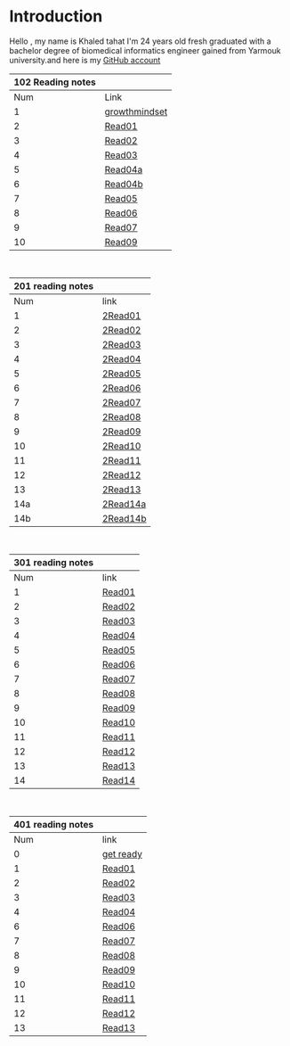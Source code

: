 # Introduction

Hello , my name is Khaled tahat I'm 24 years old fresh graduated with a bachelor degree of biomedical informatics engineer gained from Yarmouk university.and here is my [GitHub account](KZTahat "github.com")

| 102 Reading notes |                                                                                         |
| ----------------- | --------------------------------------------------------------------------------------- |
| Num               | Link                                                                                    |
| 1                 | [growthmindset](https://kztahat.github.io/reading-notes/growthmindset "Growth Mindset") |
| 2                 | [Read01](https://kztahat.github.io/reading-notes/Reads/Read01 "Read01")                 |
| 3                 | [Read02](https://kztahat.github.io/reading-notes/Reads/Read02 "Read02")                 |
| 4                 | [Read03](https://kztahat.github.io/reading-notes/Reads/Read03"Read03")                  |
| 5                 | [Read04a](https://kztahat.github.io/reading-notes/Reads/Read04a "Read04a")              |
| 6                 | [Read04b](https://kztahat.github.io/reading-notes/Reads/Read04b "Read04b")              |
| 7                 | [Read05](https://kztahat.github.io/reading-notes/Reads/Raed05 "Read05")                 |
| 8                 | [Read06](https://kztahat.github.io/reading-notes/Reads/Read06 "Read06")                 |
| 9                 | [Read07](https://kztahat.github.io/reading-notes/Reads/Read07 "Read07")                 |
| 10                | [Read09](https://kztahat.github.io/reading-notes/Reads/Read09 "Read09")                 |

&nbsp;

| 201 reading notes |                                                                               |
| ----------------- | ----------------------------------------------------------------------------- |
| Num               | link                                                                          |
| 1                 | [2Read01](https://kztahat.github.io/reading-notes/Reads/2Read01 "2Read01")    |
| 2                 | [2Read02](https://kztahat.github.io/reading-notes/Reads/2Read02 "2Read02")    |
| 3                 | [2Read03](https://kztahat.github.io/reading-notes/Reads/2Read03 "2Read03")    |
| 4                 | [2Read04](https://kztahat.github.io/reading-notes/Reads/2Read04 "2Read04")    |
| 5                 | [2Read05](https://kztahat.github.io/reading-notes/Reads/2Read05 "2Read05")    |
| 6                 | [2Read06](https://kztahat.github.io/reading-notes/Reads/2Read06 "2Read06")    |
| 7                 | [2Read07](https://kztahat.github.io/reading-notes/Reads/2Read07 "2Read07")    |
| 8                 | [2Read08](https://kztahat.github.io/reading-notes/Reads/2Read08 "2Read08")    |
| 9                 | [2Read09](https://kztahat.github.io/reading-notes/Reads/2Read09 "2Read09")    |
| 10                | [2Read10](https://kztahat.github.io/reading-notes/Reads/2Read10 "2Read10")    |
| 11                | [2Read11](https://kztahat.github.io/reading-notes/Reads/2Read11 "2Read11")    |
| 12                | [2Read12](https://kztahat.github.io/reading-notes/Reads/2Read12 "2Read12")    |
| 13                | [2Read13](https://kztahat.github.io/reading-notes/Reads/2Read13 "2Read13")    |
| 14a               | [2Read14a](https://kztahat.github.io/reading-notes/Reads/2Read14a "2Read14a") |
| 14b               | [2Read14b](https://kztahat.github.io/reading-notes/Reads/2Read14b "2Read14b") |

&nbsp;

| 301 reading notes |                                                                            |
| ----------------- | -------------------------------------------------------------------------- |
| Num               | link                                                                       |
| 1                 | [Read01](https://kztahat.github.io/reading-notes/301Reads/Read01 "Read01") |
| 2                 | [Read02](https://kztahat.github.io/reading-notes/301Reads/Read02 "Read02") |
| 3                 | [Read03](https://kztahat.github.io/reading-notes/301Reads/Read03 "Read03") |
| 4                 | [Read04](https://kztahat.github.io/reading-notes/301Reads/Read04 "Read04") |
| 5                 | [Read05](https://kztahat.github.io/reading-notes/301Reads/Read05 "Read05") |
| 6                 | [Read06](https://kztahat.github.io/reading-notes/301Reads/Read06 "Read06") |
| 7                 | [Read07](https://kztahat.github.io/reading-notes/301Reads/Read07 "Read07") |
| 8                 | [Read08](https://kztahat.github.io/reading-notes/301Reads/Read08 "Read08") |
| 9                 | [Read09](https://kztahat.github.io/reading-notes/301Reads/Read09 "Read09") |
| 10                | [Read10](https://kztahat.github.io/reading-notes/301Reads/Read10 "Read10") |
| 11                | [Read11](https://kztahat.github.io/reading-notes/301Reads/Read11 "Read11") |
| 12                | [Read12](https://kztahat.github.io/reading-notes/301Reads/Read12 "Read12") |
| 13                | [Read13](https://kztahat.github.io/reading-notes/301Reads/Read13 "Read13") |
| 14                | [Read14](https://kztahat.github.io/reading-notes/301Reads/Read14 "Read14") |

&nbsp;

| 401 reading notes |                                                                                        |
| ----------------- | -------------------------------------------------------------------------------------- |
| Num               | link                                                                                   |
| 0                 | [get ready](https://kztahat.github.io/reading-notes/401Reads/GetReady "Getting Ready") |
| 1                 | [Read01](https://kztahat.github.io/reading-notes/401Reads/Read01 "Read01")             |
| 2                 | [Read02](https://kztahat.github.io/reading-notes/401Reads/Read02 "Read02")             |
| 3                 | [Read03](https://kztahat.github.io/reading-notes/401Reads/Read03 "Read03")             |
| 4                 | [Read04](https://kztahat.github.io/reading-notes/401Reads/Read04 "Read04")             |
| 6                 | [Read06](https://kztahat.github.io/reading-notes/401Reads/Read06 "Read06")             |
| 7                 | [Read07](https://kztahat.github.io/reading-notes/401Reads/Read07 "Read07")             |
| 8                 | [Read08](https://kztahat.github.io/reading-notes/401Reads/Read08 "Read08")             |
| 9                 | [Read09](https://kztahat.github.io/reading-notes/401Reads/Read09 "Read09")             |
|10                 | [Read10](https://kztahat.github.io/reading-notes/401Reads/Read10 "Read10")             |
|11                 | [Read11](https://kztahat.github.io/reading-notes/401Reads/Read11 "Read11")             |
|12                 | [Read12](https://kztahat.github.io/reading-notes/401Reads/Read12 "Read12")             |
|13                 | [Read13](https://kztahat.github.io/reading-notes/401Reads/Read13 "Read13")             |
